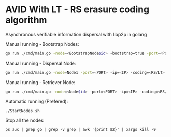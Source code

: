 # AVID With LT - RS erasure coding algorithm
Asynchronous verifiable information dispersal with libp2p in golang

Manual running - Bootstrap Nodes:
```bash
go run ./cmd/main.go -node=<BootstrapNode$id> -bootstrap=true -port=<PORT> -ip=<IP> -coding=<RS/LT>
```

Manual running - Dispersal Node:
```bash
go run ./cmd/main.go -node=Node1 -port=<PORT> -ip=<IP> -coding=<RS/LT>
```

Manual running - Retriever Node:

```bash
go run ./cmd/main.go -node=<Node$id> -port=<PORT> -ip=<IP> -coding=<RS/LT>
```

Automatic running (Prefered):
```bash
./StartNodes.sh
```

Stop all the nodes:
```terminal
ps aux | grep go | grep -v grep | awk '{print $2}' | xargs kill -9
```
